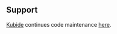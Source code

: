 ## Support

[Kubide](https://kubide.io/) continues code maintenance [here](https://gitlab.com/kubide-rocks/node-image-server).
